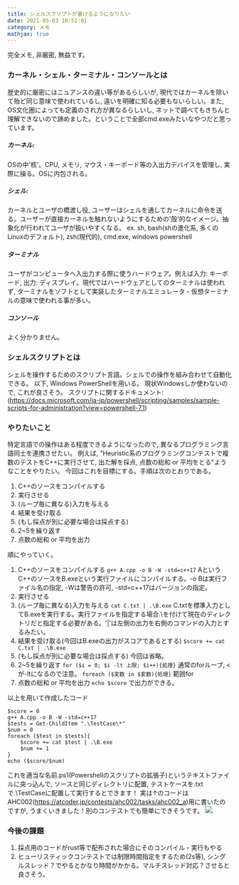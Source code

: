 ```yaml
---
title: シェルスクリプトが書けるようになりたい
date: 2021-05-03 16:52:01
category: メモ
mathjax: true
---
```

完全メモ, 非厳密, 無益です。
### カーネル・シェル・ターミナル・コンソールとは
歴史的に厳密にはニュアンスの違い等があるらしいが, 現代ではカーネルを除いて殆ど同じ意味で使われているし, 違いを明確に知る必要もないらしい。また, OS文化圏によっても定義のされ方が異なるらしいし, ネットで調べてもきちんと理解できないので諦めました。ということで全部cmd.exeみたいなやつだと思っています。
##### カーネル: 
OSの中'核'。CPU, メモリ, マウス・キーボード等の入出力デバイスを管理し, 実際に操る。OSに内包される。
##### シェル: 
カーネルとユーザの橋渡し役, ユーザーはシェルを通してカーネルに命令を送る。ユーザーが直接カーネルを触れないようにするための'殻'的なイメージ。抽象化が行われてユーザが扱いやすくなる。
ex. sh, bash(shの進化系, 多くのLinuxのデフォルト), zsh(現代的), cmd.exe, windows powershell
##### ターミナル
ユーザがコンピュータへ入出力する際に使うハードウェア。例えば入力: キーボード, 出力: ディスプレイ。現代ではハードウェアとしてのターミナルは使われず, ターミナルをソフトとして実装したターミナルエミュレータ・仮想ターミナルの意味で使われる事が多い。
##### コンソール
よく分かりません。

### シェルスクリプトとは
シェルを操作するためのスクリプト言語。シェルでの操作を組み合わせて自動化できる。
以下, Windows PowerShellを用いる。
現状Windowsしか使わないので, これが良さそう。
スクリプトに関するドキュメント: (https://docs.microsoft.com/ja-jp/powershell/scripting/samples/sample-scripts-for-administration?view=powershell-7.1)

### やりたいこと
特定言語での操作はある程度できるようになったので, 異なるプログラミング言語同士を連携させたい。
例えば, "Heuristic系のプログラミングコンテストで複数のテストをC++に実行させて, 出た解を採点, 点数の総和 or 平均をとる"ようなことをやりたい。
今回はこれを目標にする。手順は次のとおりである。

1. C++のソースをコンパイルする
2. 実行させる
3. (ループ毎に異なる)入力を与える
4. 結果を受け取る
5. (もし採点が別に必要な場合は採点する)
6. 2~5を繰り返す
7. 点数の総和 or 平均を出力

順にやっていく。

1. C++のソースをコンパイルする
```g++ A.cpp -o B -W -std=c++17```
AというC++のソースをB.exeという実行ファイルにコンパイルする。-o Bは実行ファイル名の指定, -Wは警告の許可, -std=c++17はバージョンの指定。
2. 実行させる
3. (ループ毎に異なる)入力を与える
```cat C.txt | .\B.exe```
C.txtを標準入力としてB.exeを実行する。実行ファイルを指定する場合.\を付けて現在のディレクトリだと指定する必要がある。'|'は左側の出力を右側のコマンドの入力とするみたい。
4. 結果を受け取る(今回はB.exeの出力がスコアであるとする)
```$score += cat C.txt | .\B.exe```
5. (もし採点が別に必要な場合は採点する)
今回は省略。
6. 2~5を繰り返す
```for ($i = 0; $i -lt 上限; $i++){処理}```
通常のforループ, <が-ltになるので注意。
```foreach ($変数 in $変数){処理}```
範囲for
7. 点数の総和 or 平均を出力
```echo $score```
で出力ができる。

以上を用いて作成したコード
```
$score = 0
g++ A.cpp -o B -W -std=c++17
$tests = Get-ChildItem ".\TestCase\*"
$num = 0
foreach ($test in $tests){
    $score += cat $test | .\B.exe
    $num += 1
}
echo ($score/$num)
```
これを適当な名前.ps1(Powershellのスクリプトの拡張子)というテキストファイルに突っ込んで, ソースと同じディレクトリに配置, テストケースを.txtで.\TestCaseに配置して実行するとできます！
実は↑のコードはAHC002(https://atcoder.jp/contests/ahc002/tasks/ahc002_a)用に書いたのですが, うまくいきました！別のコンテストでも簡単にできそうです。
<img src="/2021/05/03/shell-script/1.png">

### 今後の課題
1. 採点用のコードがrust等で配布された場合にそのコンパイル・実行もやる
2. ヒューリスティックコンテストでは制限時間指定をするため(2s等), シングルスレッド？でやるとかなり時間がかかる。マルチスレッド対応？させると良さそう。